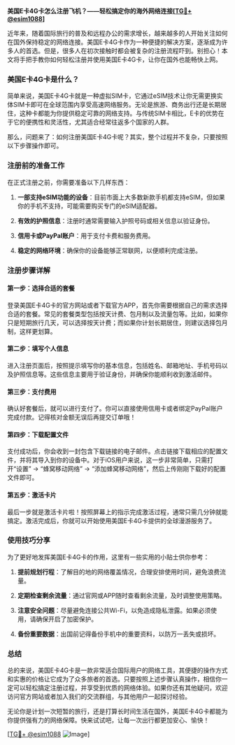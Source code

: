 **美国E卡4G卡怎么注册飞机？——轻松搞定你的海外网络连接[[TG💪+ @esim1088](https://t.me/s/esim1088)]**

近年来，随着国际旅行的普及和远程办公的需求增长，越来越多的人开始关注如何在国外保持稳定的网络连接。美国E卡4G卡作为一种便捷的解决方案，逐渐成为许多人的首选。但是，很多人在初次接触时都会被复杂的注册流程吓到。别担心！本文将手把手教你如何轻松注册并使用美国E卡4G卡，让你在国外也能畅快上网。

### 美国E卡4G卡是什么？

简单来说，美国E卡4G卡就是一种虚拟SIM卡，它通过eSIM技术让你无需更换实体SIM卡即可在全球范围内享受高速网络服务。无论是旅游、商务出行还是长期居住，这种卡都能为你提供稳定可靠的网络支持。与传统SIM卡相比，E卡的优势在于它的便携性和灵活性，尤其适合经常往返多个国家的人群。

那么，问题来了：如何注册美国E卡4G卡呢？其实，整个过程并不复杂，只要按照以下步骤操作即可。

### 注册前的准备工作

在正式注册之前，你需要准备以下几样东西：

1. **一部支持eSIM功能的设备**：目前市面上大多数新款手机都支持eSIM，但如果你的手机不支持，可能需要购买专门的eSIM适配器。
   
2. **有效的护照信息**：注册时通常需要输入护照号码或相关信息以验证身份。

3. **信用卡或PayPal账户**：用于支付卡费和服务费用。

4. **稳定的网络环境**：确保你的设备能够正常联网，以便顺利完成注册。

### 注册步骤详解

#### 第一步：选择合适的套餐

登录美国E卡4G卡的官方网站或者下载官方APP，首先你需要根据自己的需求选择合适的套餐。常见的套餐类型包括按天计费、包月制以及流量包等。比如，如果你只是短期旅行几天，可以选择按天计费；而如果你计划长期居住，则建议选择包月制，这样更划算。

#### 第二步：填写个人信息

进入注册页面后，按照提示填写你的基本信息，包括姓名、邮箱地址、手机号码以及护照信息等。这些信息主要用于验证身份，并确保你能顺利收到激活邮件。

#### 第三步：支付费用

确认好套餐后，就可以进行支付了。你可以直接使用信用卡或者绑定PayPal账户完成付款。记得核对金额无误后再提交订单哦！

#### 第四步：下载配置文件

支付成功后，你会收到一封包含下载链接的电子邮件。点击链接下载相应的配置文件，并将其导入到你的设备中。对于iOS用户来说，这一步非常简单，只需打开“设置” -> “蜂窝移动网络” -> “添加蜂窝移动网络”，然后上传刚刚下载好的配置文件即可。

#### 第五步：激活卡片

最后一步就是激活卡片啦！按照屏幕上的指示完成激活过程，通常只需几分钟就能搞定。激活完成后，你就可以开始使用美国E卡4G卡提供的全球漫游服务了。

### 使用技巧分享

为了更好地发挥美国E卡4G卡的作用，这里有一些实用的小贴士供你参考：

1. **提前规划行程**：了解目的地的网络覆盖情况，合理安排使用时间，避免浪费流量。

2. **定期检查剩余流量**：通过官网或APP随时查看剩余流量，及时调整使用策略。

3. **注意安全问题**：尽量避免连接公共Wi-Fi，以免造成隐私泄露。如果必须使用，请确保开启了加密保护。

4. **备份重要数据**：出国前记得备份手机中的重要资料，以防万一丢失或损坏。

### 总结

总的来说，美国E卡4G卡是一款非常适合国际用户的网络工具，其便捷的操作方式和实惠的价格让它成为了众多旅者的首选。只要按照上述步骤认真操作，相信你一定可以轻松搞定注册过程，并享受到优质的网络体验。如果你还有其他疑问，欢迎访问官方网站或者加入我们的交流群组，与其他用户一起探讨经验。

无论你是计划一次短暂的旅行，还是打算长时间生活在国外，美国E卡4G卡都能为你提供强有力的网络保障。快来试试吧，让每一次出行都更加安心、愉快！

[[TG💪+ @esim1088](https://t.me/s/esim1088) ![Image](https://i.postimg.cc/4NQfJmqS/Snipaste-2025-05-13-00-14-12.png)]